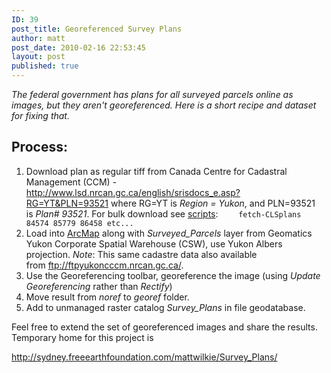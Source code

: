 ```yaml
---
ID: 39
post_title: Georeferenced Survey Plans
author: matt
post_date: 2010-02-16 22:53:45
layout: post
published: true
---
```

*The federal government has plans for all surveyed parcels online as images, but they aren't georeferenced. Here is a short recipe and dataset for fixing that.* <div id="section_1">
  <h2>
    Process:
  </h2>
  
  <ol>
    <li>
      Download plan as regular tiff from Canada Centre for Cadastral Management (CCM) -<a title="http://www.lsd.nrcan.gc.ca/english/srisdocs_e.asp?RG=YT&PLN=93521" href="http://www.lsd.nrcan.gc.ca/english/srisdocs_e.asp?RG=YT&PLN=93521" target="_top" rel="external nofollow">http://www.lsd.nrcan.gc.ca/english/srisdocs_e.asp?RG=YT&PLN=93521</a> where RG=YT is <em>Region = Yukon</em>, and PLN=93521 is <em>Plan# 93521</em>. For bulk download see <a title="http://sydney.freeearthfoundation.com/mattwilkie/Survey_Plans/scripts/" href="http://sydney.freeearthfoundation.com/mattwilkie/Survey_Plans/scripts/" target="_top" rel="external nofollow">scripts</a>: <code>    fetch-CLSplans 84574 85779 86458 etc...</code>
    </li>
    <li>
      Load into <a title="oldsite/ArcMap" href="http://www.yukongis.ca/oldsite/ArcMap.html" rel="internal">ArcMap</a> along with <em>Surveyed_Parcels</em> layer from Geomatics Yukon Corporate Spatial Warehouse (CSW), use Yukon Albers projection. <em>Note</em>: This same cadastre data also available from <a title="ftp://ftpyukoncccm.nrcan.gc.ca/" href="ftp://ftpyukoncccm.nrcan.gc.ca/" target="_top" rel="external nofollow">ftp://ftpyukoncccm.nrcan.gc.ca/</a>.
    </li>
    <li>
      Use the Georeferencing toolbar, georeference the image (using <em>Update Georeferencing</em> rather than <em>Rectify</em>)
    </li>
    <li>
      Move result from <em>noref</em> to <em>georef</em> folder.
    </li>
    <li>
      Add to unmanaged raster catalog <em>Survey_Plans</em> in file geodatabase.
    </li>
  </ol> Feel free to extend the set of georeferenced images and share the results. Temporary home for this project is 
  
  <a title="http://sydney.freeearthfoundation.com/mattwilkie/Survey_Plans/" href="http://sydney.freeearthfoundation.com/mattwilkie/Survey_Plans/" target="_top" rel="external nofollow">http://sydney.freeearthfoundation.com/mattwilkie/Survey_Plans/</a>
</div>